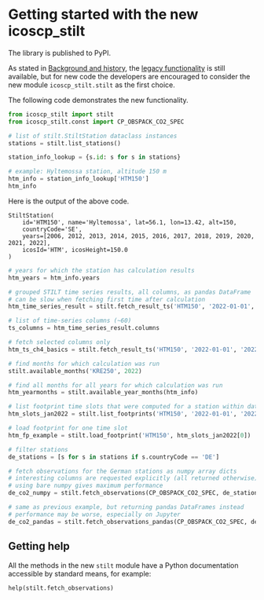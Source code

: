 # Getting started with the new icoscp_stilt

The library is published to PyPI.

As stated in [Background and history](index.md#background-and-history),
the [legacy functionality](modules.md#legacy-modules) is
still available, but for new code the developers are encouraged to consider
the new module `icoscp_stilt.stilt` as the first choice.

The following code demonstrates the new functionality.

```Python
from icoscp_stilt import stilt
from icoscp_stilt.const import CP_OBSPACK_CO2_SPEC

# list of stilt.StiltStation dataclass instances
stations = stilt.list_stations()

station_info_lookup = {s.id: s for s in stations}

# example: Hyltemossa station, altitude 150 m
htm_info = station_info_lookup['HTM150']
htm_info
```
Here is the output of the above code.

    StiltStation(
        id='HTM150', name='Hyltemossa', lat=56.1, lon=13.42, alt=150,
        countryCode='SE',
        years=[2006, 2012, 2013, 2014, 2015, 2016, 2017, 2018, 2019, 2020, 2021, 2022],
        icosId='HTM', icosHeight=150.0
    )

```Python
# years for which the station has calculation results
htm_years = htm_info.years

# grouped STILT time series results, all columns, as pandas DataFrame
# can be slow when fetching first time after calculation
htm_time_series_result = stilt.fetch_result_ts('HTM150', '2022-01-01', '2022-01-31')

# list of time-series columns (~60)
ts_columns = htm_time_series_result.columns

# fetch selected columns only
htm_ts_ch4_basics = stilt.fetch_result_ts('HTM150', '2022-01-01', '2022-01-31', columns=['isodate', 'ch4.stilt', 'metadata'])

# find months for which calculation was run
stilt.available_months('KRE250', 2022)

# find all months for all years for which calculation was run
htm_yearmonths = stilt.available_year_months(htm_info)

# list footprint time slots that were computed for a station within date interval
htm_slots_jan2022 = stilt.list_footprints('HTM150', '2022-01-01', '2022-01-31')

# load footprint for one time slot
htm_fp_example = stilt.load_footprint('HTM150', htm_slots_jan2022[0])

# filter stations
de_stations = [s for s in stations if s.countryCode == 'DE']

# fetch observations for the German stations as numpy array dicts
# interesting columns are requested explicitly (all returned otherwise)
# using bare numpy gives maximum performance
de_co2_numpy = stilt.fetch_observations(CP_OBSPACK_CO2_SPEC, de_stations, ['value', 'time'])

# same as previous example, but returning pandas DataFrames instead
# performance may be worse, especially on Jupyter
de_co2_pandas = stilt.fetch_observations_pandas(CP_OBSPACK_CO2_SPEC, de_stations, ['value', 'time'])
```

## Getting help

All the methods in the new `stilt` module have a Python documentation
accessible by standard means, for example:

```
help(stilt.fetch_observations)
```